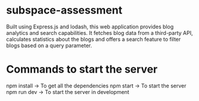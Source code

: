 # subspace-assessment
Built using Express.js and lodash, this web application provides blog analytics and search capabilities. It fetches blog data from a third-party API, calculates statistics about the blogs and offers a search feature to filter blogs based on a query parameter.

# Commands to start the server
npm install -> To get all the dependencies
npm start -> To start the server
npm run dev -> To start the server in development
